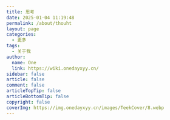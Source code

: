 ```yaml
---
title: 思考
date: 2025-01-04 11:19:48
permalink: /about/thouht
layout: page
categories:
  - 更多
tags:
  - 关于我
author:
  name: One
  link: https://wiki.onedayxyy.cn/
sidebar: false
article: false
comment: false
articleTopTip: false
articleBottomTip: false
copyright: false
coverImg: https://img.onedayxyy.cn/images/TeekCover/8.webp
---
```


<script setup>
import ThoughtCards from "../.vitepress/theme/components/ThoughtCards/ThoughtCards.vue";
</script>

<ThoughtCards />
